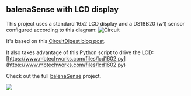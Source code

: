 ## balenaSense with LCD display

This project uses a standard 16x2 LCD display and a DS18B20 (w1) sensor configured according to this diagram:
![Circuit](https://circuitdigest.com/sites/default/files/circuitdiagram_mic/Circuit-Diagram-for-Interfacing-DS18B20-Temperature-Sensor-with-Raspberry-Pi.png)

It's based on this [CircuitDigest blog post](https://circuitdigest.com/microcontroller-projects/raspberry-pi-ds18b20-temperature-sensor-interfacing).

It also takes advantage of this Python script to drive the LCD:
[https://www.mbtechworks.com/files/lcd1602.py](https://www.mbtechworks.com/files/lcd1602.py)

Check out the full [balenaSense](https://github.com/balenalabs/balena-sense) project.

[![](https://www.balena.io/deploy.png)](https://dashboard.balena-cloud.com/deploy)